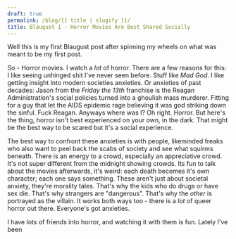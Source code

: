 ```yaml
---
draft: true
permalink: /blog/{{ title | slugify }}/
title: Blaugust 1 - Horror Movies Are Best Shared Socially
---
```

Well this is my first Blaugust post after spinning my wheels on what was meant to be my first post.

So - Horror movies. I watch a _lot_ of horror. There are a few reasons for this: I like seeing unhinged shit I've never seen before. Stuff like _Mad God_. I like getting insight into modern societies anxieties. Or anxieties of past decades: Jason from the _Friday the 13th_ franchise is the Reagan Administration's social policies turned into a ghoulish mass murderer. Fitting for a guy that let the AIDS epidemic rage believing it was god striking down the sinful. Fuck Reagan. Anyways where was I? Oh right. Horror. But here's the thing, horror isn't best experienced on your own, in the dark. That might be the best way to be scared but it's a social experience.

The best way to confront these anxieties is with people, likeminded freaks who also want to peel back the scabs of society and see what squirms beneath. There is an energy to a crowd, especially an appreciative crowd. It's not super different from the midnight showing crowds. Its fun to talk about the movies afterwards, it's weird: each death becomes it's own character; each one says something. These aren't just about societal anxiety, they're morality tales. That's why the kids who do drugs or have sex die. That's why strangers are "dangerous". That's why the _other_ is portrayed as the villain. It works both ways too - there is a _lot_ of queer horror out there. Everyone's got anxieties.

I have lots of friends into horror, and watching it with them is fun. Lately I've been